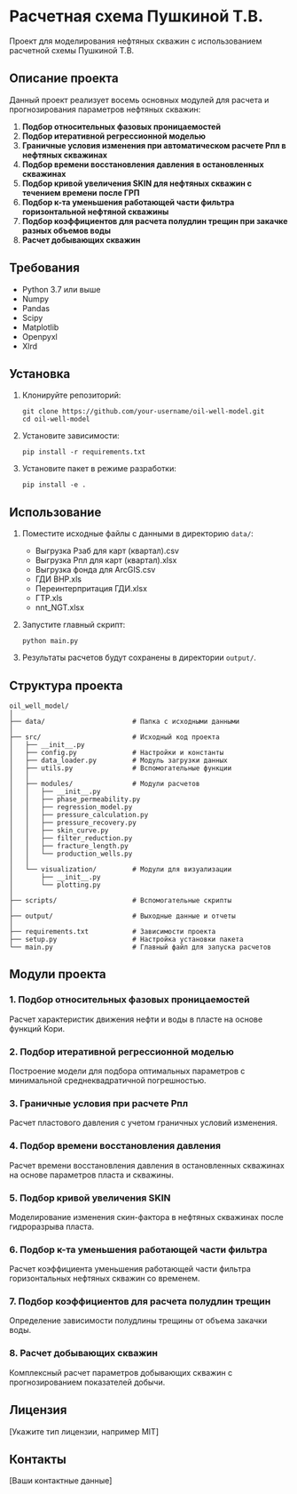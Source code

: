 # Расчетная схема Пушкиной Т.В.

Проект для моделирования нефтяных скважин с использованием расчетной схемы Пушкиной Т.В.

## Описание проекта

Данный проект реализует восемь основных модулей для расчета и прогнозирования параметров нефтяных скважин:

1. **Подбор относительных фазовых проницаемостей**
2. **Подбор итеративной регрессионной моделью**
3. **Граничные условия изменения при автоматическом расчете Рпл в нефтяных скважинах**
4. **Подбор времени восстановления давления в остановленных скважинах**
5. **Подбор кривой увеличения SKIN для нефтяных скважин с течением времени после ГРП**
6. **Подбор к-та уменьшения работающей части фильтра горизонтальной нефтяной скважины**
7. **Подбор коэффициентов для расчета полудлин трещин при закачке разных объемов воды**
8. **Расчет добывающих скважин**

## Требования

- Python 3.7 или выше
- Numpy
- Pandas
- Scipy
- Matplotlib
- Openpyxl
- Xlrd

## Установка

1. Клонируйте репозиторий:
   ```
   git clone https://github.com/your-username/oil-well-model.git
   cd oil-well-model
   ```

2. Установите зависимости:
   ```
   pip install -r requirements.txt
   ```

3. Установите пакет в режиме разработки:
   ```
   pip install -e .
   ```

## Использование

1. Поместите исходные файлы с данными в директорию `data/`:
   - Выгрузка Pзаб для карт (квартал).csv
   - Выгрузка Pпл для карт (квартал).xlsx
   - Выгрузка фонда для ArcGIS.csv
   - ГДИ ВНР.xls
   - Переинтерпритация ГДИ.xlsx
   - ГТP.xls
   - nnt_NGT.xlsx

2. Запустите главный скрипт:
   ```
   python main.py
   ```

3. Результаты расчетов будут сохранены в директории `output/`.

## Структура проекта

```
oil_well_model/
│
├── data/                      # Папка с исходными данными
│
├── src/                       # Исходный код проекта
│   ├── __init__.py
│   ├── config.py              # Настройки и константы
│   ├── data_loader.py         # Модуль загрузки данных
│   ├── utils.py               # Вспомогательные функции
│   │
│   ├── modules/               # Модули расчетов
│   │   ├── __init__.py
│   │   ├── phase_permeability.py
│   │   ├── regression_model.py
│   │   ├── pressure_calculation.py
│   │   ├── pressure_recovery.py
│   │   ├── skin_curve.py
│   │   ├── filter_reduction.py
│   │   ├── fracture_length.py
│   │   └── production_wells.py
│   │
│   └── visualization/         # Модули для визуализации
│       ├── __init__.py
│       └── plotting.py
│
├── scripts/                   # Вспомогательные скрипты
│
├── output/                    # Выходные данные и отчеты
│
├── requirements.txt           # Зависимости проекта
├── setup.py                   # Настройка установки пакета
└── main.py                    # Главный файл для запуска расчетов
```

## Модули проекта

### 1. Подбор относительных фазовых проницаемостей
Расчет характеристик движения нефти и воды в пласте на основе функций Кори.

### 2. Подбор итеративной регрессионной моделью
Построение модели для подбора оптимальных параметров с минимальной среднеквадратичной погрешностью.

### 3. Граничные условия при расчете Рпл 
Расчет пластового давления с учетом граничных условий изменения.

### 4. Подбор времени восстановления давления
Расчет времени восстановления давления в остановленных скважинах на основе параметров пласта и скважины.

### 5. Подбор кривой увеличения SKIN
Моделирование изменения скин-фактора в нефтяных скважинах после гидроразрыва пласта.

### 6. Подбор к-та уменьшения работающей части фильтра
Расчет коэффициента уменьшения работающей части фильтра горизонтальных нефтяных скважин со временем.

### 7. Подбор коэффициентов для расчета полудлин трещин
Определение зависимости полудлины трещины от объема закачки воды.

### 8. Расчет добывающих скважин
Комплексный расчет параметров добывающих скважин с прогнозированием показателей добычи.

## Лицензия

[Укажите тип лицензии, например MIT]

## Контакты

[Ваши контактные данные]